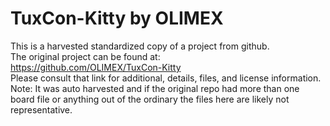 
# TuxCon-Kitty by OLIMEX  
This is a harvested standardized copy of a project from github.  
The original project can be found at:  
https://github.com/OLIMEX/TuxCon-Kitty  
Please consult that link for additional, details, files, and license information.  
Note: It was auto harvested and if the original repo had more than one board file or anything out of the ordinary the files here are likely not representative.  
    